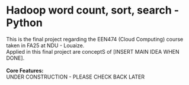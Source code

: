# Hadoop word count, sort, search - Python

This is the final project regarding the EEN474 (Cloud Computing) course taken in FA25 at NDU - Louaize.<br/>
Applied in this final project are conceptS of [INSERT MAIN IDEA WHEN DONE].<br/><br/>
**Core Features:**<br/>
UNDER CONSTRUCTION - PLEASE CHECK BACK LATER
